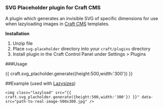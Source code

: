 ### SVG Placeholder plugin for Craft CMS

A plugin which generates an invisible SVG of specific dimensions for use when lazyloading images in [Craft CMS](http://buildwithcraft.com) templates.

**Installation**

1. Unzip file 
2. Place `svg-placeholder` directory into your `craft/plugins` directory
3. Install plugin in the Craft Control Panel under Settings > Plugins

###Usage

{{ craft.svg_placholder.generate({height:500,width:'300'}) }}

##Example (used with [Lazysizes](https://github.com/aFarkas/lazysizes))

`<img class="lazyload" src="{{ craft.svg_placholder.generate({height:500,width:'300'}) }}" data-src="path-to-real-image-500x300.jpg" />`
